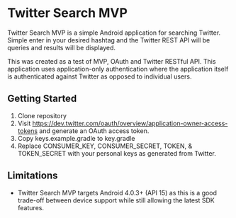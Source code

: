 # Twitter Search MVP
Twitter Search MVP is a simple Android application for searching Twitter. Simple enter in your desired hashtag and the Twitter REST API will be queries and results will be displayed.

This was created as a test of MVP, OAuth and Twitter RESTful API. This application uses application-only authentication where the application itself is authenticated against Twitter as opposed to individual users.

## Getting Started
1) Clone repository
2) Visit https://dev.twitter.com/oauth/overview/application-owner-access-tokens and generate an OAuth access token.
2) Copy keys.example.gradle to key.gradle
3) Replace CONSUMER_KEY, CONSUMER_SECRET, TOKEN, & TOKEN_SECRET with your personal keys as generated from Twitter.

## Limitations
- Twitter Search MVP targets Android 4.0.3+ (API 15) as this is a good trade-off between device support while still allowing the latest SDK features.
